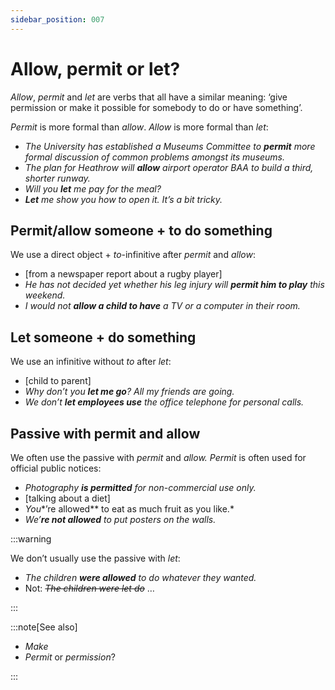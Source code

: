 ```yaml
---
sidebar_position: 007
---
```


# Allow, permit or let?

*Allow*, *permit* and *let* are verbs that all have a similar meaning: ‘give permission or make it possible for somebody to do or have something’.

*Permit* is more formal than *allow*. *Allow* is more formal than *let*:

- *The University has established a Museums Committee to **permit** more formal discussion of common problems amongst its museums.*
- *The plan for Heathrow will **allow** airport operator BAA to build a third, shorter runway.*
- *Will you **let** me pay for the meal?*
- ***Let*** *me show you how to open it. It’s a bit tricky.*

## Permit/allow someone \+ to do something

We use a direct object + *to*\-infinitive after *permit* and *allow*:

- \[from a newspaper report about a rugby player\]
- *He has not decided yet whether his leg injury will **permit him to play** this weekend.*
- *I would not **allow a child to have** a TV or a computer in their room.*

## Let someone \+ do something

We use an infinitive without *to* after *let*:

- \[child to parent\]
- *Why don’t you **let me go**? All my friends are going.*
- *We don’t **let employees use** the office telephone for personal calls.*

## Passive with permit and allow

We often use the passive with *permit* and *allow. Permit* is often used for official public notices:

- *Photography **is permitted** for non-commercial use only.*
- \[talking about a diet\]
- *You**’re allowed** to eat as much fruit as you like.*
- *We’**re not allowed** to put posters on the walls.*

:::warning

We don’t usually use the passive with *let*:

- *The children **were allowed** to do whatever they wanted.*
- Not: *~~The children were let do~~* …

:::

:::note[See also]

- *Make*
- *Permit* or *permission*?

:::
